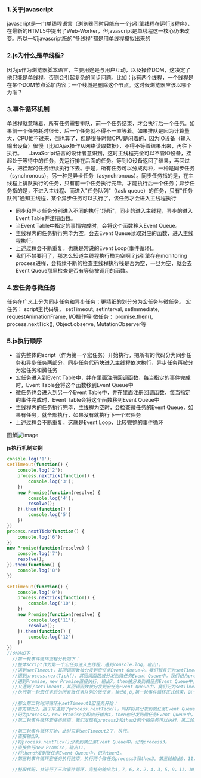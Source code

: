 ### 1.关于javascript
  javascript是一门单线程语言（浏览器同时只能有一个js引擎线程在运行js程序），在最新的HTML5中提出了Web-Worker，但javascript是单线程这一核心仍未改变。所以一切javascript版的"多线程"都是用单线程模拟出来的

### 2.js为什么是单线程?
  因为js作为浏览器脚本语言，主要用途是与用户互动，以及操作DOM，这决定了他只能是单线程。否则会引起复杂的同步问题。比如：js有两个线程，一个线程是在某个DOM节点添加内容；一个线城是删除这个节点。这时候浏览器应该以哪个为准？
  
### 3.事件循环机制
  单线程就意味着，所有任务需要排队，前一个任务结束，才会执行后一个任务。如果前一个任务耗时很长，后一个任务就不得不一直等着。如果排队是因为计算量大，CPU忙不过来，倒也算了，但是很多时候CPU是闲着的，因为IO设备（输入输出设备）很慢（比如Ajax操作从网络读取数据），不得不等着结果出来，再往下执行。
　JavaScript语言的设计者意识到，这时主线程完全可以不管IO设备，挂起处于等待中的任务，先运行排在后面的任务。等到IO设备返回了结果，再回过头，把挂起的任务继续执行下去。于是，所有任务可以分成两种，一种是同步任务（synchronous），另一种是异步任务（asynchronous）。同步任务指的是，在主线程上排队执行的任务，只有前一个任务执行完毕，才能执行后一个任务；异步任务指的是，不进入主线程、而进入"任务队列"（task queue）的任务，只有"任务队列"通知主线程，某个异步任务可以执行了，该任务才会进入主线程执行
 
  * 同步和异步任务分别进入不同的执行"场所"，同步的进入主线程，异步的进入Event Table并注册函数。
  * 当Event Table中指定的事情完成时，会将这个函数移入Event Queue。
  * 主线程内的任务执行完毕为空，会去Event Queue读取对应的函数，进入主线程执行。
  * 上述过程会不断重复，也就是常说的Event Loop(事件循环)。
  * 我们不禁要问了，那怎么知道主线程执行栈为空啊？js引擎存在monitoring process进程，会持续不断的检查主线程执行栈是否为空，一旦为空，就会去Event Queue那里检查是否有等待被调用的函数。
  
### 4.宏任务与微任务
  任务在广义上分为同步任务和异步任务；更精细的划分分为宏任务与微任务。
  宏任务： script主代码块， setTimeout, setInterval, setImmediate,  requestAnimationFrame, I/O操作等
  微任务： promise.then(), process.nextTick(), Object.observe, MutationObserver等
  
### 5.js执行顺序
  * 首先整体的script（作为第一个宏任务）开始执行，把所有的代码分为同步任务和异步任务两部分，同步任务代码块进入主线程依次执行，异步任务再被分为宏任务和微任务
  * 宏任务进入到Event Table中，并在里面注册回调函数，每当指定的事件完成时，Event Table会将这个函数移到Event Queue中
  * 微任务也会进入到另一个Event Table中，并在里面注册回调函数，每当指定的事件完成时，Event Table会将这个函数移到Event Queue中
  * 主线程内的任务执行完毕，主线程为空时，会检查微任务的Event Queue，如果有任务，就全部执行，如果没有就执行下一个宏任务
  * 上述过程会不断重复，这就是Event Loop，比较完整的事件循环
  
  图解![image](https://user-images.githubusercontent.com/48582204/191678492-559e8a87-e2f3-47d4-9126-56a9cf105e13.png)
  
  **js执行机制实例**
  ```js
  console.log('1');
  setTimeout(function() {
      console.log('2');
      process.nextTick(function() {
          console.log('3');
      })
      new Promise(function(resolve) {
          console.log('4');
          resolve();
      }).then(function() {
          console.log('5')
      })
  })
  process.nextTick(function() {
      console.log('6');
  })
  new Promise(function(resolve) {
      console.log('7');
      resolve();
  }).then(function() {
      console.log('8')
  })

  setTimeout(function() {
      console.log('9');
      process.nextTick(function() {
          console.log('10');
      })
      new Promise(function(resolve) {
          console.log('11');
          resolve();
      }).then(function() {
          console.log('12')
      })
  })
  //分析如下：
    //第一轮事件循环流程分析如下：
    //整体script作为第一个宏任务进入主线程，遇到console.log，输出1。
    //遇到setTimeout，其回调函数被分发到宏任务Event Queue中。我们暂且记为setTimeout1。
    //遇到process.nextTick()，其回调函数被分发到微任务Event Queue中。我们记为process1。
    //遇到Promise，new Promise直接执行，输出7。then被分发到微任务Event Queue中。我们记为then1。
    //又遇到了setTimeout，其回调函数被分发到宏任务Event Queue中，我们记为setTimeout2。
    //执行第一轮宏任务后的所有微任务队列的微任务，输出6,8,第一轮事件循环正式结束，这一轮的结果是输出1，7，6，8。
     
    //那么第二轮时间循环从setTimeout1宏任务开始：
    //首先输出2。接下来遇到了process.nextTick()，同样将其分发到微任务Event Queue中，
    //记为process2。new Promise立即执行输出4，then也分发到微任务Event Queue中，记为then2。
    //第二轮事件循环宏任务结束，我们发现有process2和then2两个微任务可以执行。第二轮输出2，4，3，5。

    //第三轮事件循环开始，此时只剩setTimeout2了，执行。
    //直接输出9。
    //将process.nextTick()分发到微任务Event Queue中。记为process3。
    //直接执行new Promise，输出11。
    //将then分发到微任务Event Queue中，记为then3。
    //第三轮事件循环宏任务执行结束，执行两个微任务process3和then3。第三轮输出9，11，10，12。
 
    //整段代码，共进行了三次事件循环，完整的输出为1，7，6，8，2，4，3，5，9，11，10，12。
  ```
  


